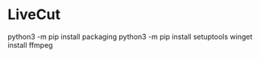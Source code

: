 
LiveCut
=======

python3 -m pip install packaging
python3 -m pip install setuptools
winget install ffmpeg

